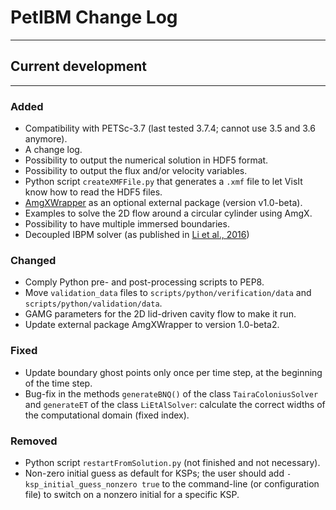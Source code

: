 # PetIBM Change Log

---

## Current development

---

### Added

* Compatibility with PETSc-3.7 (last tested 3.7.4; cannot use 3.5 and 3.6 anymore).
* A change log.
* Possibility to output the numerical solution in HDF5 format.
* Possibility to output the flux and/or velocity variables.
* Python script `createXMFFile.py` that generates a `.xmf` file to let VisIt know how to read the HDF5 files.
* [AmgXWrapper](https://github.com/barbagroup/AmgXWrapper) as an optional external package (version v1.0-beta).
* Examples to solve the 2D flow around a circular cylinder using AmgX.
* Possibility to have multiple immersed boundaries.
* Decoupled IBPM solver (as published in [Li et al., 2016](http://www.sciencedirect.com/science/article/pii/S0045793016302833))

### Changed

* Comply Python pre- and post-processing scripts to PEP8.
* Move `validation_data` files to `scripts/python/verification/data` and `scripts/python/validation/data`.
* GAMG parameters for the 2D lid-driven cavity flow to make it run.
* Update external package AmgXWrapper to version 1.0-beta2.

### Fixed
* Update boundary ghost points only once per time step, at the beginning of the time step.
* Bug-fix in the methods `generateBNQ()` of the class `TairaColoniusSolver` and `generateET` of the class `LiEtAlSolver`: calculate the correct widths of the computational domain (fixed index).

### Removed

* Python script `restartFromSolution.py` (not finished and not necessary).
* Non-zero initial guess as default for KSPs; the user should add `-ksp_initial_guess_nonzero true` to the command-line (or configuration file) to switch on a nonzero initial for a specific KSP.